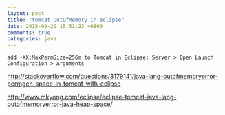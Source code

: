 ```yaml
---
layout: post
title: "tomcat OutOfMemory in eclipse"
date: 2015-09-20 15:51:23 +0800
comments: true
categories: java
---
```


```
add -XX:MaxPermSize=256m to Tomcat in Eclipse: Server > Open Launch Configuration > Arguments
```

http://stackoverflow.com/questions/3179141/java-lang-outofmemoryerror-permgen-space-in-tomcat-with-eclipse

http://www.mkyong.com/eclipse/eclipse-tomcat-java-lang-outofmemoryerror-java-heap-space/